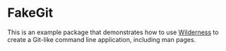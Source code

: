 # FakeGit

This is an example package that demonstrates how to use 
[Wilderness](https://github.com/GjjvdBurg/Wilderness) to create a Git-like 
command line application, including man pages.


